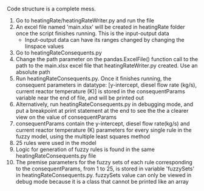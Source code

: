 Code structure is a complete mess. 
1. Go to heatingRate/heatingRateWriter.py and run the file
2. An excel file named 'main.xlsx' will be created in heatingRate folder once the script finishes running. This is the input-output data
    - Input-output data can have its ranges changed by changing the linspace values
3. Go to heatingRateConsequents.py
4. Change the path parameter on the pandas.ExcelFile() function call to the path to the main.xlsx excel file that heatingRateWriter.py created. Use an absolute path
5. Run heatingRateConsequents.py. Once it finishes running, the consequent parameters in datatype: [y-intercept, diesel flow rate (kg/s), current reactor temperature (K)] is stored in the consequentParams variable near the end of file, and will be printed out
6. Alternatively, run heatingRateConsequents.py in debugging mode, and put a breakpoint at print statement at the end to see the the a clearer view on the value of consequentParams
7. consequentParams contain the y-intercept, diesel flow rate(kg/s) and current reactor temperature (K) parameters for every single rule in the fuzzy model, using the multiple least squares method
8. 25 rules were used in the model
9. Logic for generation of fuzzy rules is found in the same heatingRateConsequents.py file
10. The premise parameters for the fuzzy sets of each rule corresponding to the consequentParams, from 1 to 25, is stored in variable 'fuzzySets' in heatingRateConsequents.py. fuzzySets value can only be viewed in debug mode because it is a class that cannot be printed like an array 